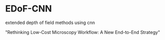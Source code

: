 # EDoF-CNN
extended depth of field methods using cnn

"Rethinking Low-Cost Microscopy Workflow: A New End-to-End Strategy"
